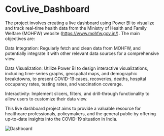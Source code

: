 # CovLive_Dashboard

The project involves creating a live dashboard using Power BI to visualize and track real-time health data from the Ministry of Health and Family Welfare (MOHFW) website (https://www.mohfw.gov.in/). The main objectives are:

Data Integration: Regularly fetch and clean data from MOHFW, and potentially integrate it with other relevant data sources for a comprehensive view.

Data Visualization: Utilize Power BI to design interactive visualizations, including time-series graphs, geospatial maps, and demographic breakdowns, to present COVID-19 cases, recoveries, deaths, hospital occupancy rates, testing rates, and vaccination coverage.

Interactivity: Implement slicers, filters, and drill-through functionality to allow users to customize their data view.

This live dashboard project aims to provide a valuable resource for healthcare professionals, policymakers, and the general public by offering up-to-date insights into the COVID-19 situation in India.

![Dashboard](https://github.com/witviggy/CovLive_Dashboard/assets/85077492/d64f2077-11fc-495d-94a8-cefb0031e20e)
